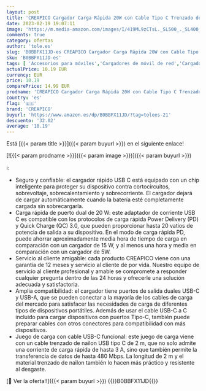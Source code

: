 ```yaml
---
layout: post
title: 'CREAPICO Cargador Carga Rápida 20W con Cable Tipo C Trenzado de Nailon de 2m  Adaptador de Corriente USB-C  Enchufe Rápido de 2 Puertos con PD y QC  Compatible con Samsung  Xiaomi  Google  OPPO  iPad'
date: 2023-02-19 19:07:11
image: 'https://m.media-amazon.com/images/I/419ML9zCTsL._SL500_._SL400_.jpg'
comments: true
category: ofertas
author: 'tole.es'
slug: 'B0BBFX11JD-es CREAPICO Cargador Carga Rápida 20W con Cable Tipo C...'
sku: 'B0BBFX11JD-es'
tags: [ 'Accesorios para móviles','Cargadores de móvil de red','Cargadores para móviles','Comunicación móvil y accesorios','Electrónica','creapico','ipad','🇪🇸', ]
actualPrice: 10.19 EUR
currency: EUR
price: 10.19
comparePrice: 14.99 EUR
prodname: 'CREAPICO Cargador Carga Rápida 20W con Cable Tipo C Trenzado de Nailon de 2m  Adaptador de Corriente USB-C  Enchufe Rápido de 2 Puertos con PD y QC  Compatible con Samsung  Xiaomi  Google  OPPO  iPad'
country: 'es'
flag: '🇪🇸'
brand: 'CREAPICO'
buyurl: 'https://www.amazon.es/dp/B0BBFX11JD/?tag=tolees-21'
descuento: '32.02'
average: '10.19'
---
```


Está [{{< param title >}}]({{< param buyurl >}}) en el siguiente enlace!

[![{{< param prodname >}}]({{< param image >}})]({{< param buyurl >}})

ℹ️:

- Seguro y confiable: el cargador rápido USB C está equipado con un chip inteligente para proteger su dispositivo contra cortocircuitos, sobrevoltaje, sobrecalentamiento y sobrecorriente. El cargador dejará de cargar automáticamente cuando la batería esté completamente cargada sin sobrecargarla.
- Carga rápida de puerto dual de 20 W: este adaptador de corriente USB C es compatible con los protocolos de carga rápida Power Delivery (PD) y Quick Charge (QC) 3.0, que pueden proporcionar hasta 20 vatios de potencia de salida a su dispositivo. En el modo de carga rápida PD, puede ahorrar aproximadamente media hora de tiempo de carga en comparación con un cargador de 15 W, y al menos una hora y media en comparación con un cargador de 5W.
- Servicio al cliente amigable: cada producto CREAPICO viene con una garantía de 12 meses y servicio al cliente de por vida. Nuestro equipo de servicio al cliente profesional y amable se compromete a responder cualquier pregunta dentro de las 24 horas y ofrecerle una solución adecuada y satisfactoria.
- Amplia compatibilidad: el cargador tiene puertos de salida duales USB-C y USB-A, que se pueden conectar a la mayoría de los cables de carga del mercado para satisfacer las necesidades de carga de diferentes tipos de dispositivos portátiles. Además de usar el cable USB-C a C incluido para cargar dispositivos con puertos Tipo-C, también puede preparar cables con otros conectores para compatibilidad con más dispositivos.
- Juego de carga con cable USB-C funcional: este juego de carga viene con un cable trenzado de nailon USB tipo C de 2 m, que no solo admite una corriente de carga rápida de hasta 3 A, sino que también permite la transferencia de datos de hasta 480 Mbps. La longitud de 2 m y el material trenzado de nailon también lo hacen más práctico y resistente al desgaste.

[🛒 Ver la oferta!!]({{< param buyurl >}})
{{<world>}}B0BBFX11JD{{</world>}}
